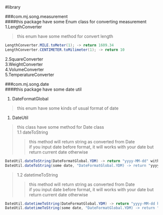#library

###com.mj.song.measurement  
####this package have some Enum class for converting measurement
1.LengthConverter
> this enum have some method for convert length 
```java 
LengthConverter.MILE.toMeter(1); -> return 1609.34
LengthConverter.CENTIMETER.toMilimeter(1); -> return 10
```
2.SquareConverter  
3.WeightConverter  
4.VolumeConverter  
5.TemperatureConverter
  
###com.mj.song.date  
####this package have some date util
1. DateFormatGlobal  
> this enum have some kinds of usual format of date
1. DateUtil
> this class have some method for Date class  
1.1 dateToString  
> >this method will return string as converted from Date  
if you input date before format, it will works with your date but return current date otherwise
```java 
DateUtil.dateToString(DateFormatGlobal.YDM) -> return "yyyy-MM-dd" with current date
DateUtil.dateToString(some date, "DateFormatGlobal.YDM) -> return "yyyy-MM-dd" with some date
```
>1.2 datetimeToString  
> >this method will return string as converted from Date  
if you input date before format, it will works with your date but return current date otherwise
```java 
DateUtil.datetimeToString(DateFormatGlobal.YDM) -> return "yyyy-MM-dd hh:mm:ss" with current date
DateUtil.datetimeToString(some date, "DateFormatGlobal.YDM) -> return "yyyy-MM-dd hh:mm:ss" with some date
```
